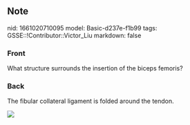 ## Note
nid: 1661020710095
model: Basic-d237e-f1b99
tags: GSSE::!Contributor::Victor_Liu
markdown: false

### Front
What structure surrounds the insertion of the biceps femoris?

### Back
The fibular collateral ligament is folded around the tendon.
<div><img src=
"paste-38f7d6aeeba9e8aaa9082a4b46add660a8656d1e.jpg"></div>
